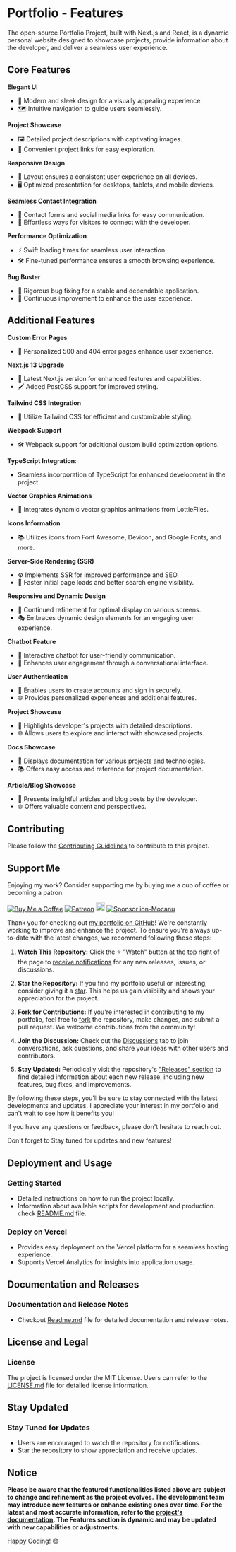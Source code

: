 # Portfolio - Features

The open-source Portfolio Project, built with Next.js and React, is a dynamic personal website designed to showcase projects, provide information about the developer, and deliver a seamless user experience.

## Core Features

**Elegant UI**

-   🎨 Modern and sleek design for a visually appealing experience.
-   🗺️ Intuitive navigation to guide users seamlessly.

**Project Showcase**

-   🖼️ Detailed project descriptions with captivating images.
-   🔗 Convenient project links for easy exploration.

**Responsive Design**

-   📱 Layout ensures a consistent user experience on all devices.
-   🖥️ Optimized presentation for desktops, tablets, and mobile devices.

**Seamless Contact Integration**

-   📧 Contact forms and social media links for easy communication.
-   🤝 Effortless ways for visitors to connect with the developer.

**Performance Optimization**

-   ⚡ Swift loading times for seamless user interaction.
-   🛠️ Fine-tuned performance ensures a smooth browsing experience.

**Bug Buster**

-   🐞 Rigorous bug fixing for a stable and dependable application.
-   🔄 Continuous improvement to enhance the user experience.

## Additional Features

**Custom Error Pages**

-   🚧 Personalized 500 and 404 error pages enhance user experience.

**Next.js 13 Upgrade**

-   🚀 Latest Next.js version for enhanced features and capabilities.
-   🖌️ Added PostCSS support for improved styling.

**Tailwind CSS Integration**

-   🌈 Utilize Tailwind CSS for efficient and customizable styling.

**Webpack Support**

-   🛠️ Webpack support for additional custom build optimization options.

**TypeScript Integration**:

-   Seamless incorporation of TypeScript for enhanced development in the project.

**Vector Graphics Animations**

-   🎉 Integrates dynamic vector graphics animations from LottieFiles.

**Icons Information**

-   📚 Utilizes icons from Font Awesome, Devicon, and Google Fonts, and more.

**Server-Side Rendering (SSR)**

-   ⚙️ Implements SSR for improved performance and SEO.
-   🚀 Faster initial page loads and better search engine visibility.

**Responsive and Dynamic Design**

-   🔄 Continued refinement for optimal display on various screens.
-   🎭 Embraces dynamic design elements for an engaging user experience.

**Chatbot Feature**

-   🤖 Interactive chatbot for user-friendly communication.
-   💬 Enhances user engagement through a conversational interface.

**User Authentication**

-   🔐 Enables users to create accounts and sign in securely.
-   🌐 Provides personalized experiences and additional features.

**Project Showcase**

-   📁 Highlights developer's projects with detailed descriptions.
-   🌐 Allows users to explore and interact with showcased projects.

**Docs Showcase**

-   📖 Displays documentation for various projects and technologies.
-   📚 Offers easy access and reference for project documentation.

**Article/Blog Showcase**

-   📝 Presents insightful articles and blog posts by the developer.
-   🌐 Offers valuable content and perspectives.

## Contributing

Please follow the [Contributing Guidelines](./CONTRIBUTING.md) to contribute to this project.

## Support Me

Enjoying my work? Consider supporting me by buying me a cup of coffee or becoming a patron.

[![Buy Me a Coffee](https://img.shields.io/badge/Buy%20Me%20a%20Coffee-Donate-orange?logo=buy-me-a-coffee&s=20)](https://www.buymeacoffee.com/ionMocanu) [![Patreon](https://img.shields.io/badge/Patreon-Support-red?logo=patreon&s=20)](https://www.patreon.com/ion_Mocanu)
<a href="https://ko-fi.com/ionMocanu"><img src="https://ko-fi.com/img/githubbutton_sm.svg" alt="Ko-fi" height="20"></a> [![Sponsor ion-Mocanu](https://img.shields.io/badge/Sponsor-ion--Mocanu-brightgreen?logo=github)](https://github.com/sponsors/ion-Mocanu)

Thank you for checking out [my portfolio on GitHub](https://github.com/ion-Mocanu/portfolio)! We're constantly working to improve and enhance the project. To ensure you're always up-to-date with the latest changes, we recommend following these steps:

1. **Watch This Repository:** Click the ⭐️ "Watch" button at the top right of the page to [receive notifications](https://docs.github.com/en/account-and-profile/managing-subscriptions-and-notifications-on-github/watching-and-unwatching-repositories) for any new releases, issues, or discussions.

2. **Star the Repository:** If you find my portfolio useful or interesting, consider giving it a [star](https://github.com/ion-Mocanu/portfolio/stargazers). This helps us gain visibility and shows your appreciation for the project.

3. **Fork for Contributions:** If you're interested in contributing to my portfolio, feel free to [fork](https://github.com/ion-Mocanu/portfolio/fork) the repository, make changes, and submit a pull request. We welcome contributions from the community!

4. **Join the Discussion:** Check out the [Discussions](https://github.com/ion-Mocanu/portfolio/discussions) tab to join conversations, ask questions, and share your ideas with other users and contributors.

5. **Stay Updated:** Periodically visit the repository's ["Releases" section](https://github.com/ion-Mocanu/portfolio/releases) to find detailed information about each new release, including new features, bug fixes, and improvements.

By following these steps, you'll be sure to stay connected with the latest developments and updates. I appreciate your interest in my portfolio and can't wait to see how it benefits you!

If you have any questions or feedback, please don't hesitate to reach out.

Don't forget to Stay tuned for updates and new features!

## Deployment and Usage

### **Getting Started**

-   Detailed instructions on how to run the project locally.
-   Information about available scripts for development and production. check [README.md](./README.md) file.

### **Deploy on Vercel**

-   Provides easy deployment on the Vercel platform for a seamless hosting experience.
-   Supports Vercel Analytics for insights into application usage.

## Documentation and Releases

### **Documentation and Release Notes**

-   Checkout [Readme.md](https://github.com/ion-Mocanu/portfolio#readme) file for detailed documentation and release notes.

## License and Legal

### **License**

The project is licensed under the MIT License. Users can refer to the [LICENSE.md](LICENSE.md) file for detailed license information.

## Stay Updated

### **Stay Tuned for Updates**

-   Users are encouraged to watch the repository for notifications.
-   Star the repository to show appreciation and receive updates.

## Notice

**Please be aware that the featured functionalities listed above are subject to change and refinement as the project evolves. The development team may introduce new features or enhance existing ones over time. For the latest and most accurate information, refer to the
[project's documentation](https://github.com/ion-Mocanu/portfolio/blob/main/README.md). The Features section is dynamic and may be updated with new capabilities or adjustments.**

Happy Coding! 😊
